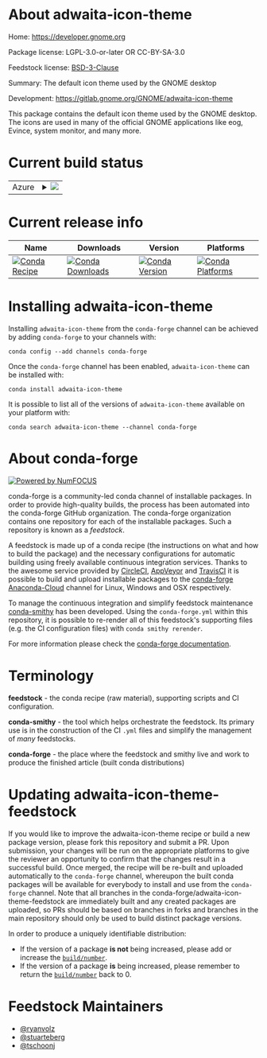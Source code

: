 About adwaita-icon-theme
========================

Home: https://developer.gnome.org

Package license: LGPL-3.0-or-later OR CC-BY-SA-3.0

Feedstock license: [BSD-3-Clause](https://github.com/conda-forge/adwaita-icon-theme-feedstock/blob/master/LICENSE.txt)

Summary: The default icon theme used by the GNOME desktop

Development: https://gitlab.gnome.org/GNOME/adwaita-icon-theme

This package contains the default icon theme used by the GNOME desktop.
The icons are used in many of the official GNOME applications like eog,
Evince, system monitor, and many more.


Current build status
====================


<table>
    
  <tr>
    <td>Azure</td>
    <td>
      <details>
        <summary>
          <a href="https://dev.azure.com/conda-forge/feedstock-builds/_build/latest?definitionId=9564&branchName=master">
            <img src="https://dev.azure.com/conda-forge/feedstock-builds/_apis/build/status/adwaita-icon-theme-feedstock?branchName=master">
          </a>
        </summary>
        <table>
          <thead><tr><th>Variant</th><th>Status</th></tr></thead>
          <tbody><tr>
              <td>linux_64</td>
              <td>
                <a href="https://dev.azure.com/conda-forge/feedstock-builds/_build/latest?definitionId=9564&branchName=master">
                  <img src="https://dev.azure.com/conda-forge/feedstock-builds/_apis/build/status/adwaita-icon-theme-feedstock?branchName=master&jobName=linux&configuration=linux_64_" alt="variant">
                </a>
              </td>
            </tr><tr>
              <td>linux_aarch64</td>
              <td>
                <a href="https://dev.azure.com/conda-forge/feedstock-builds/_build/latest?definitionId=9564&branchName=master">
                  <img src="https://dev.azure.com/conda-forge/feedstock-builds/_apis/build/status/adwaita-icon-theme-feedstock?branchName=master&jobName=linux&configuration=linux_aarch64_" alt="variant">
                </a>
              </td>
            </tr><tr>
              <td>osx_64</td>
              <td>
                <a href="https://dev.azure.com/conda-forge/feedstock-builds/_build/latest?definitionId=9564&branchName=master">
                  <img src="https://dev.azure.com/conda-forge/feedstock-builds/_apis/build/status/adwaita-icon-theme-feedstock?branchName=master&jobName=osx&configuration=osx_64_" alt="variant">
                </a>
              </td>
            </tr><tr>
              <td>win_64</td>
              <td>
                <a href="https://dev.azure.com/conda-forge/feedstock-builds/_build/latest?definitionId=9564&branchName=master">
                  <img src="https://dev.azure.com/conda-forge/feedstock-builds/_apis/build/status/adwaita-icon-theme-feedstock?branchName=master&jobName=win&configuration=win_64_" alt="variant">
                </a>
              </td>
            </tr>
          </tbody>
        </table>
      </details>
    </td>
  </tr>
</table>

Current release info
====================

| Name | Downloads | Version | Platforms |
| --- | --- | --- | --- |
| [![Conda Recipe](https://img.shields.io/badge/recipe-adwaita--icon--theme-green.svg)](https://anaconda.org/conda-forge/adwaita-icon-theme) | [![Conda Downloads](https://img.shields.io/conda/dn/conda-forge/adwaita-icon-theme.svg)](https://anaconda.org/conda-forge/adwaita-icon-theme) | [![Conda Version](https://img.shields.io/conda/vn/conda-forge/adwaita-icon-theme.svg)](https://anaconda.org/conda-forge/adwaita-icon-theme) | [![Conda Platforms](https://img.shields.io/conda/pn/conda-forge/adwaita-icon-theme.svg)](https://anaconda.org/conda-forge/adwaita-icon-theme) |

Installing adwaita-icon-theme
=============================

Installing `adwaita-icon-theme` from the `conda-forge` channel can be achieved by adding `conda-forge` to your channels with:

```
conda config --add channels conda-forge
```

Once the `conda-forge` channel has been enabled, `adwaita-icon-theme` can be installed with:

```
conda install adwaita-icon-theme
```

It is possible to list all of the versions of `adwaita-icon-theme` available on your platform with:

```
conda search adwaita-icon-theme --channel conda-forge
```


About conda-forge
=================

[![Powered by NumFOCUS](https://img.shields.io/badge/powered%20by-NumFOCUS-orange.svg?style=flat&colorA=E1523D&colorB=007D8A)](http://numfocus.org)

conda-forge is a community-led conda channel of installable packages.
In order to provide high-quality builds, the process has been automated into the
conda-forge GitHub organization. The conda-forge organization contains one repository
for each of the installable packages. Such a repository is known as a *feedstock*.

A feedstock is made up of a conda recipe (the instructions on what and how to build
the package) and the necessary configurations for automatic building using freely
available continuous integration services. Thanks to the awesome service provided by
[CircleCI](https://circleci.com/), [AppVeyor](https://www.appveyor.com/)
and [TravisCI](https://travis-ci.com/) it is possible to build and upload installable
packages to the [conda-forge](https://anaconda.org/conda-forge)
[Anaconda-Cloud](https://anaconda.org/) channel for Linux, Windows and OSX respectively.

To manage the continuous integration and simplify feedstock maintenance
[conda-smithy](https://github.com/conda-forge/conda-smithy) has been developed.
Using the ``conda-forge.yml`` within this repository, it is possible to re-render all of
this feedstock's supporting files (e.g. the CI configuration files) with ``conda smithy rerender``.

For more information please check the [conda-forge documentation](https://conda-forge.org/docs/).

Terminology
===========

**feedstock** - the conda recipe (raw material), supporting scripts and CI configuration.

**conda-smithy** - the tool which helps orchestrate the feedstock.
                   Its primary use is in the construction of the CI ``.yml`` files
                   and simplify the management of *many* feedstocks.

**conda-forge** - the place where the feedstock and smithy live and work to
                  produce the finished article (built conda distributions)


Updating adwaita-icon-theme-feedstock
=====================================

If you would like to improve the adwaita-icon-theme recipe or build a new
package version, please fork this repository and submit a PR. Upon submission,
your changes will be run on the appropriate platforms to give the reviewer an
opportunity to confirm that the changes result in a successful build. Once
merged, the recipe will be re-built and uploaded automatically to the
`conda-forge` channel, whereupon the built conda packages will be available for
everybody to install and use from the `conda-forge` channel.
Note that all branches in the conda-forge/adwaita-icon-theme-feedstock are
immediately built and any created packages are uploaded, so PRs should be based
on branches in forks and branches in the main repository should only be used to
build distinct package versions.

In order to produce a uniquely identifiable distribution:
 * If the version of a package **is not** being increased, please add or increase
   the [``build/number``](https://conda.io/docs/user-guide/tasks/build-packages/define-metadata.html#build-number-and-string).
 * If the version of a package **is** being increased, please remember to return
   the [``build/number``](https://conda.io/docs/user-guide/tasks/build-packages/define-metadata.html#build-number-and-string)
   back to 0.

Feedstock Maintainers
=====================

* [@ryanvolz](https://github.com/ryanvolz/)
* [@stuarteberg](https://github.com/stuarteberg/)
* [@tschoonj](https://github.com/tschoonj/)


